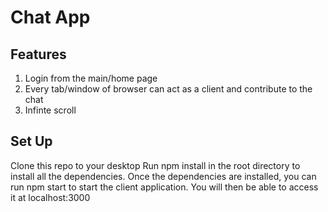 # Chat App

## Features
1. Login from the main/home page
2. Every tab/window of browser can act as a client and contribute to the chat
3. Infinte scroll



## Set Up 
Clone this repo to your desktop
Run npm install in the root directory to install all the dependencies. Once the dependencies are installed, you can run npm start to start the client application. You will then be able to access it at localhost:3000

